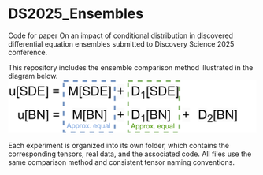 # DS2025_Ensembles
Code for paper On an impact of conditional distribution in discovered differential equation ensembles submitted to Discovery Science 2025 conference.

This repository includes the ensemble comparison method illustrated in the diagram below.
![Ensembles comparison](/sdebn_scheme.png)

Each experiment is organized into its own folder, which contains the corresponding tensors, real data, and the associated code. All files use the same comparison method and consistent tensor naming conventions.
